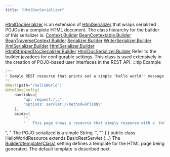 ```yaml
---
title: "HtmlDocSerializer"
---
```


[HtmlDocSerializer](../apidocs/org/apache/juneau/html/HtmlDocSerializer.html) is an extension of [HtmlSerializer](../apidocs/org/apache/juneau/html/HtmlSerializer.html) that wraps serialized POJOs in a complete HTML document.
The class hierarchy for the builder of this serializer is:
<tree>
<node-0><java-abstract-class>[Context.Builder](../apidocs/org/apache/juneau/Context/Builder.html)</java-abstract-class></node-0>
<node-1><java-abstract-class>[BeanContextable.Builder](../apidocs/org/apache/juneau/BeanContextable/Builder.html)</java-abstract-class></node-1>
<node-2><java-abstract-class>[BeanTraverseContext.Builder](../apidocs/org/apache/juneau/BeanTraverseContext/Builder.html)</java-abstract-class></node-2>
<node-3><java-abstract-class>[Serializer.Builder](../apidocs/org/apache/juneau/serializer/Serializer/Builder.html)</java-abstract-class></node-3>
<node-4><java-abstract-class>[WriterSerializer.Builder](../apidocs/org/apache/juneau/serializer/WriterSerializer/Builder.html)</java-abstract-class></node-4>
<node-5><java-class>[XmlSerializer.Builder](../apidocs/org/apache/juneau/xml/XmlSerializer/Builder.html)</java-class></node-5>
<node-6><java-class>[HtmlSerializer.Builder](../apidocs/org/apache/juneau/html/HtmlSerializer/Builder.html)</java-class></node-6>
<node-7><java-class>[HtmlStrippedDocSerializer.Builder](../apidocs/org/apache/juneau/html/HtmlStrippedDocSerializer/Builder.html)</java-class></node-7>
<node-8><java-class>[HtmlDocSerializer.Builder](../apidocs/org/apache/juneau/html/HtmlDocSerializer/Builder.html)</java-class></node-8>
</tree>
Refer to the builder javadocs for configurable settings.
This class is used extensively in the creation of POJO-based user interfaces in the REST API.
:::tip Example


```java
/**
* Sample REST resource that prints out a simple "Hello world!" message.
*/
@Rest(path="/helloWorld")
@HtmlDocConfig(
    navlinks={
        "up: request:/..",
        "options: servlet:/?method=OPTIONS"
    },
    aside={
        "",
        "	This page shows a resource that simply response with a 'Hello world!' message
```
", " The POJO serialized is a simple String.
", "" \} ) public class HelloWorldResource extends BasicRestServlet \{...\} The [Builder#template(Class)](../apidocs/org/apache/juneau/html/HtmlDocSerializer/Builder.html#template(Class)) setting defines a template for the HTML page being generated.
The default template is described next.